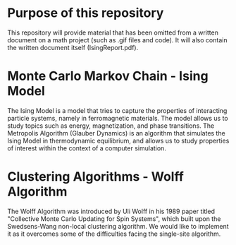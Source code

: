 # Purpose of this repository
This repository will provide material that has been omitted from a written document on a math project (such as .gif files and code). It will also contain the written document itself (IsingReport.pdf).

# Monte Carlo Markov Chain - Ising Model
The Ising Model is a model that tries to capture the properties of interacting particle systems, namely in ferromagnetic materials. The model allows us to study topics such as energy, magnetization, and phase transitions. The Metropolis Algorithm (Glauber Dynamics) is an algorithm that simulates the Ising Model in thermodynamic equilibrium, and allows us to study properties of interest within the context of a computer simulation.

# Clustering Algorithms - Wolff Algorithm

The Wolff Algorithm was introduced by Uli Wolff in his 1989 paper titled "Collective Monte Carlo Updating for Spin Systems", which built upon the Swedsens-Wang non-local clustering algorithm. We would like to implement it as it overcomes some of the difficulties facing the single-site algorithm. 

